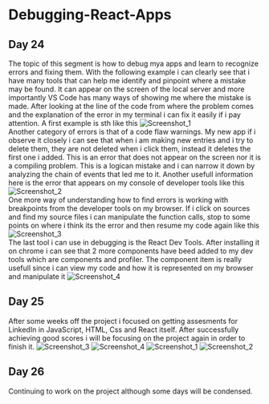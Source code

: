 # Debugging-React-Apps  
## Day 24  
The topic of this segment is how to debug mya apps and learn to recognize errors and fixing them. With the following example i can clearly see that i have many tools that can help me identify and pinpoint where a mistake may be found. It can appear on the screen of the local server and more importantly VS Code has many ways of showing me where the mistake is made. After looking at the line of the code from where the problem comes and the explanation of the error in my terminal i can fix it easily if i pay attention. A first example is sth like this  ![Screenshot_1](https://user-images.githubusercontent.com/90603989/164035876-08576291-d0a6-4d20-b719-6a8b56d9bf2d.png)  
Another category of errors is that of a code flaw warnings. My new app if i observe it closely i can see that when i am making new entries and i try to delete them, they are not deleted when i click them, instead it deletes the first one i added. This is an error that does not appear on the screen nor it is a compiling problem. This is a logican mistake and i can narrow it down by analyzing the chain of events that led me to it. Another usefull information here is the error that appears on my console of developer tools like this ![Screenshot_2](https://user-images.githubusercontent.com/90603989/164042022-2c9bde9b-94e5-44c2-a3af-1dff08a2ed3a.png)  
One more way of understanding how to find errors is working with breakpoints from the developer tools on my browser. If i click on sources and find my source files i can manipulate the function calls, stop to some points on where i think its the error and then resume my code again like this ![Screenshot_3](https://user-images.githubusercontent.com/90603989/164045224-dd3f2bfe-f6cb-40f6-b67e-bf15681124cb.png)  
The last tool i can use in debugging is the React Dev Tools. After installing it on chrome i can see that 2 more components have beed added to my dev tools which are components and profiler. The component item is really usefull since i can view my code and how it is represented on my browser and manipulate it ![Screenshot_4](https://user-images.githubusercontent.com/90603989/164047232-64b189c0-52a4-4f7e-9faa-c46edec13e5b.png)  
## Day 25  
After some weeks off the project i focused on getting assesments for LinkedIn in JavaScript, HTML, Css and React itself. After successfully achieving good scores i will be focusing on the project again in order to finish it.  ![Screenshot_3](https://user-images.githubusercontent.com/90603989/169891555-1752142f-3b1e-4f56-9cca-0e18369aa925.png)
![Screenshot_4](https://user-images.githubusercontent.com/90603989/169891559-d024c183-0d48-4df2-affc-73b5c0548963.png)
![Screenshot_1](https://user-images.githubusercontent.com/90603989/169891566-d5cb3774-43d4-49ff-9381-d2124c0124a0.png)
![Screenshot_2](https://user-images.githubusercontent.com/90603989/169891580-4046c907-e3d0-4846-81b0-d3d1dfe020bc.png)  
## Day 26  
Continuing to work on the project although some days will be condensed.
